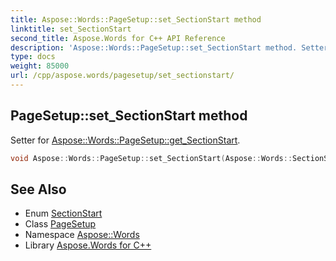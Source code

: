 ```yaml
---
title: Aspose::Words::PageSetup::set_SectionStart method
linktitle: set_SectionStart
second_title: Aspose.Words for C++ API Reference
description: 'Aspose::Words::PageSetup::set_SectionStart method. Setter for Aspose::Words::PageSetup::get_SectionStart in C++.'
type: docs
weight: 85000
url: /cpp/aspose.words/pagesetup/set_sectionstart/
---
```

## PageSetup::set_SectionStart method


Setter for [Aspose::Words::PageSetup::get_SectionStart](../get_sectionstart/).

```cpp
void Aspose::Words::PageSetup::set_SectionStart(Aspose::Words::SectionStart value)
```

## See Also

* Enum [SectionStart](../../sectionstart/)
* Class [PageSetup](../)
* Namespace [Aspose::Words](../../)
* Library [Aspose.Words for C++](../../../)
